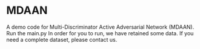 # MDAAN
A demo code for Multi-Discriminator Active Adversarial Network (MDAAN).
Run the main.py
In order for you to run, we have retained some data. If you need a complete dataset, please contact us.
